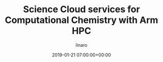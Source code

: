 ---
author: linaro
categories:
- events
- workshop
- arm-hpc-asia-2019
comments: false
event: arm-hpc-asia-2019
date: '2019-01-21 07:00:00+00:00'
slot: 11:20	- 11:45
image:
  featured: true
  path: /assets/images/content/science-cloud-services-for-computational-chemistry-with-arm-hpc.jpg
layout: resource-post
title: 'Science Cloud services for Computational Chemistry with Arm HPC'
speakers:
- biography: '""'
  company: HPC System Inc.
  job-title: 
  name: Teppei Ono, CEO
youtube_video_url: https://www.youtube.com/watch?v=Virzxq4ui_U&list=PLKZSArYQptsPLGSEUycUowh9oy8WF_epV&index=16&t=0s
---
